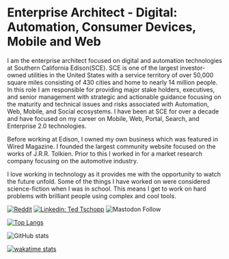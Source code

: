 # Enterprise Architect - Digital: Automation, Consumer Devices, Mobile and Web

I am the enterprise architect focused on digital and automation technologies at Southern California Edison(SCE). SCE is one of the largest investor-owned utilities in the United States with a service territory of over 50,000 square miles consisting of 430 cities and home to nearly 14 million people. In this role I am responsible for providing major stake holders, executives, and senior management with strategic and actionable guidance focusing on the maturity and technical issues and risks associated with Automation, Web, Mobile, and Social ecosystems. I have been at SCE for over a decade and have focused on my career on Mobile, Web, Portal, Search, and Enterprise 2.0 technologies.

Before working at Edison, I owned my own business which was featured in Wired Magazine. I founded the largest community website focused on the works of J.R.R. Tolkien. Prior to this I worked in for a market research company focusing on the automotive industry.

I love working in technology as it provides me with the opportunity to watch the future unfold. Some of the things I have worked on were considered science-fiction when I was in school. This means I get to work on hard problems with brilliant people using complex and cool tools. 

[![Reddit](https://img.shields.io/reddit/user-karma/combined/TedTschopp?style=social)](https://www.reddit.com/user/TedTschopp)
[![Linkedin: Ted Tschopp](https://img.shields.io/badge/-TedTschopp-blue?style=flat-square&logo=Linkedin&logoColor=white&link=https://www.linkedin.com/in/tedtschopp/)](https://www.linkedin.com/in/tedtschopp/)
![Mastodon Follow](https://img.shields.io/mastodon/follow/109286944787814808?domain=https%3A%2F%2Ftwit.social)

[![Top Langs](https://github-readme-stats.vercel.app/api/top-langs/?username=TedTschopp&theme=dark)](https://github.com/TedTschopp/github-readme-stats)

![GitHub stats](https://github-readme-stats.vercel.app/api?username=TedTschopp&hide=issues&show_icons=true&theme=dark)

[![wakatime stats](https://github-readme-stats.vercel.app/api/wakatime?username=TedTschopp&theme=dark)](https://github.com/TedTschopp/github-readme-stats)



<!--
**TedTschopp/TedTschopp** is a ✨ _special_ ✨ repository because its `README.md` (this file) appears on your GitHub profile.

Here are some ideas to get you started:

- 🔭 I’m currently working on ...
- 🌱 I’m currently learning ...
- 👯 I’m looking to collaborate on ...
- 🤔 I’m looking for help with ...
- 💬 Ask me about ...
- 📫 How to reach me: ...
- 😄 Pronouns: ...
- ⚡ Fun fact: ...
-->
